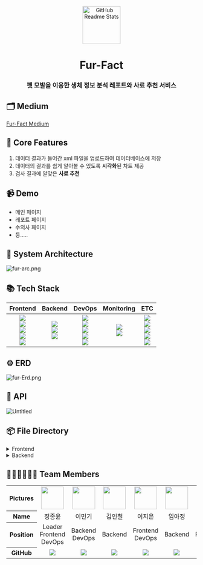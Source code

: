 <p align="center">
<img width="100px" src="https://i.ibb.co/MZVkxm8/fur-icon.png" align="center" alt="GitHub Readme Stats" />
<h1 align="center">Fur-Fact</h1>
<h3 align="center">펫 모발을 이용한 생체 정보 분석 레포트와 사료 추천 서비스</h3>
</p>

## 🗂️ Medium

[Fur-Fact Medium](https://medium.com/@ickim1218/펫-모발을-이용한-생체-정보-분석-레포트와-사료-추천-서비스-3ba691bf1b24)

## 🔎 Core Features

1. 데이터 결과가 들어간 xml 파일을 업로드하여 데이터베이스에 저장
2. 데이터의 결과를 쉽게 알아볼 수 있도록 **시각화**된 차트 제공
3. 검사 결과에 알맞은 **사료 추천**

## 📹 Demo

- 메인 페이지
- 레포트 페이지
- 수의사 페이지
- 등…..

## 🚨 System Architecture

![fur-arc.png](https://github.com/user-attachments/assets/869f760a-2d13-402f-a9d0-5a54074ad62e)

## 📚 Tech Stack

|                                                                                                                                                                                                                                                   Frontend                                                                                                                                                                                                                                                   |                                                                                                                                              Backend                                                                                                                                              |                                                                                                                                                                                                                                                                   DevOps                                                                                                                                                                                                                                                                    |                                                                                                 Monitoring                                                                                                 |                                                                                                                                                                                                                                                    ETC                                                                                                                                                                                                                                                     |
| :----------------------------------------------------------------------------------------------------------------------------------------------------------------------------------------------------------------------------------------------------------------------------------------------------------------------------------------------------------------------------------------------------------------------------------------------------------------------------------------------------------: | :-----------------------------------------------------------------------------------------------------------------------------------------------------------------------------------------------------------------------------------------------------------------------------------------------: | :-----------------------------------------------------------------------------------------------------------------------------------------------------------------------------------------------------------------------------------------------------------------------------------------------------------------------------------------------------------------------------------------------------------------------------------------------------------------------------------------------------------------------------------------: | :--------------------------------------------------------------------------------------------------------------------------------------------------------------------------------------------------------: | :--------------------------------------------------------------------------------------------------------------------------------------------------------------------------------------------------------------------------------------------------------------------------------------------------------------------------------------------------------------------------------------------------------------------------------------------------------------------------------------------------------: |
| <img src="https://img.shields.io/badge/React-61DAFB?style=flat&logo=React&logoColor=white"/><br><img src="https://img.shields.io/badge/TypeScript-3178C6?style=flat&logo=TypeScript&logoColor=white"/><br><img src="https://img.shields.io/badge/TailwindCSS-06B6D4?style=flat&logo=tailwindcss&logoColor=white"/><br><img src="https://img.shields.io/badge/Vite-646CFF?style=flat&logo=Vite&logoColor=white"/><br><img src="https://img.shields.io/badge/PWA-5A0FC8?style=flat&logo=PWA&logoColor=white"/> | <img src="https://img.shields.io/badge/Node.js-FA04E?style=flat&logo=Node.js&logoColor=white"/><br><img src="https://img.shields.io/badge/mysql-4479A1?style=flat&logo=mysql&logoColor=white"><br><img src="https://img.shields.io/badge/Express-000000?style=flat&logo=Express&logoColor=white"> | <img src="https://img.shields.io/badge/Docker-2496ED?style=flat&logo=Docker&logoColor=white"/><br><img src="https://img.shields.io/badge/Amazon EC2-FF9900?style=flat&logo=Amazon EC2&logoColor=white"/><br><img src="https://img.shields.io/badge/Amazon S3-569A31?style=flat&logo=Amazon S3&logoColor=white"/><br><img src="https://img.shields.io/badge/Amazon RDS-527FFF?style=flat&logo=amazonrds&logoColor=white"/><br><img src="https://img.shields.io/badge/GitHub Actions-2088FF?style=flat&logo=GitHub Actions&logoColor=white"/> | <img src="https://img.shields.io/badge/Grafana-F46800?style=flat&logo=Grafana&logoColor=white"/><br><img src="https://img.shields.io/badge/Prometheus-E6522C?style=flat&logo=Prometheus&logoColor=white"/> | <img src="https://img.shields.io/badge/Slack-4A154B?style=flat&logo=Slack&logoColor=white"/><br><img src="https://img.shields.io/badge/Notion-000000?style=flat&logo=Notion&logoColor=white"/><br><img src="https://img.shields.io/badge/Figma-F24E1E?style=flat&logo=figma&logoColor=white"/><br><img src="https://img.shields.io/badge/Postman-FF6C37?style=flat&logo=Postman&logoColor=white"/><br><img src="https://img.shields.io/badge/Swagger-85EA2D?style=flat&logo=Swagger&logoColor=white"/><br> |

## ⚙️ ERD

![fur-Erd.png](https://github.com/user-attachments/assets/f7e06453-836b-4ce5-8566-1ac93045ef39)

## 🎨 API

![Untitled](https://github.com/user-attachments/assets/57121182-e8ec-4008-89b4-b5c60fbfe25c)

## 📦 File Directory

<details>
<summary>Frontend</summary>
    
    📦Frontend
     ┣ 📂.github
     ┣ 📂dev-dist
     ┣ 📂node_modules
     ┣ 📂public
     ┃ ┣ 📜firebase-messaging-sw.js
     ┃ ┣ 📜manifest.json
     ┃ ┣ 📜maskable-icon-512x512.png
     ┃ ┣ 📜pwa-192x192.png
     ┃ ┣ 📜pwa-512x512.png
     ┃ ┣ 📜pwa-64x64.png
     ┃ ┗ 📜vite.svg
     ┣ 📂src
     ┃ ┣ 📂api
     ┃ ┃ ┗ 📜config.ts
     ┃ ┣ 📂apis
     ┃ ┃ ┗ 📜patchDeviceToken.ts
     ┃ ┣ 📂assets
     ┃ ┃ ┣ 📜Alarm.png
     ┃ ┃ ┣ 📜Alarm_Filled.png
     ┃ ┃ ┣ 📜Alarm_Focus.png
     ┃ ┃ ┣ 📜Dog.jpg
     ┃ ┃ ┣ 📜Home.png
     ┃ ┃ ┣ 📜Home_Focus.png
     ┃ ┃ ┣ 📜MyPage.png
     ┃ ┃ ┣ 📜MyPage_Focus.png
     ┃ ┃ ┣ 📜logo.png
     ┃ ┃ ┣ 📜react.svg
     ┃ ┃ ┗ 📜setting.png
     ┃ ┣ 📂components
     ┃ ┃ ┣ 📂alarm
     ┃ ┃ ┃ ┗ 📜NotificationItem.tsx
     ┃ ┃ ┣ 📂common
     ┃ ┃ ┃ ┣ 📂Navigation
     ┃ ┃ ┃ ┃ ┣ 📜NavLink.tsx
     ┃ ┃ ┃ ┃ ┗ 📜Navigation.tsx
     ┃ ┃ ┃ ┣ 📜AddInput.tsx
     ┃ ┃ ┃ ┣ 📜FullButton.tsx
     ┃ ┃ ┃ ┣ 📜Input.tsx
     ┃ ┃ ┃ ┣ 📜MoblieLayout.tsx
     ┃ ┃ ┃ ┗ 📜PCLayout.tsx
     ┃ ┃ ┣ 📂main
     ┃ ┃ ┃ ┣ 📂Carousel
     ┃ ┃ ┃ ┃ ┣ 📜Carousel.tsx
     ┃ ┃ ┃ ┃ ┣ 📜CarouselDotButton.tsx
     ┃ ┃ ┃ ┃ ┗ 📜carousel.css
     ┃ ┃ ┃ ┣ 📜AddCard.tsx
     ┃ ┃ ┃ ┣ 📜Modal.tsx
     ┃ ┃ ┃ ┣ 📜PetCard.tsx
     ┃ ┃ ┃ ┣ 📜PetInfoCard.tsx
     ┃ ┃ ┃ ┗ 📜PetInspectionCard.tsx
     ┃ ┃ ┣ 📂result
     ┃ ┃ ┃ ┗ 📜ResultItem.tsx
     ┃ ┃ ┗ 📂selectBox
     ┃ ┃ ┃ ┗ 📜index.tsx
     ┃ ┣ 📂pages
     ┃ ┃ ┣ 📂alarm
     ┃ ┃ ┃ ┗ 📜index.tsx
     ┃ ┃ ┣ 📂login
     ┃ ┃ ┃ ┗ 📜index.tsx
     ┃ ┃ ┣ 📂main
     ┃ ┃ ┃ ┗ 📜index.tsx
     ┃ ┃ ┣ 📂result
     ┃ ┃ ┃ ┣ 📂mobile
     ┃ ┃ ┃ ┃ ┗ 📜index.tsx
     ┃ ┃ ┃ ┗ 📜index.ts
     ┃ ┃ ┣ 📂signup
     ┃ ┃ ┃ ┗ 📜index.tsx
     ┃ ┃ ┣ 📂vetList
     ┃ ┃ ┃ ┗ 📜index.tsx
     ┃ ┃ ┗ 📂vetResult
     ┃ ┃ ┃ ┗ 📜index.tsx
     ┃ ┣ 📂store
     ┃ ┃ ┣ 📜useAuthStore.ts
     ┃ ┃ ┗ 📜useEditModeStore.ts
     ┃ ┣ 📂types
     ┃ ┃ ┗ 📜index.ts
     ┃ ┣ 📂utils
     ┃ ┃ ┗ 📂notification
     ┃ ┃ ┃ ┗ 📜index.ts
     ┃ ┣ 📜App.css
     ┃ ┣ 📜firebase.ts
     ┃ ┣ 📜index.css
     ┃ ┣ 📜main.tsx
     ┃ ┣ 📜router.tsx
     ┃ ┗ 📜vite-env.d.ts
     ┣ 📜.eslintrc.cjs
     ┣ 📜.gitignore
     ┣ 📜README.md
     ┣ 📜index.html
     ┣ 📜package-lock.json
     ┣ 📜package.json
     ┣ 📜postcss.config.js
     ┣ 📜sw.js
     ┣ 📜tailwind.config.js
     ┣ 📜tsconfig.app.json
     ┣ 📜tsconfig.json
     ┣ 📜tsconfig.node.json
     ┣ 📜vite.config.ts
     ┗ 📜yarn.lock
  </details>
    
<details>
<summary>Backend</summary>

    📦Backend
     ┣ 📂.idea
     ┣ 📂node_modules
     ┣ 📂db
     ┣ 📂uploads
     ┣ 📂src
     ┃ ┣ 📂api
     ┃ ┃ ┣ 📂furdata
     ┃ ┃ ┃ ┣ 📜controller.js
     ┃ ┃ ┃ ┣ 📜model.js
     ┃ ┃ ┃ ┗ 📜repository.js
     ┃ ┃ ┣ 📂pet
     ┃ ┃ ┃ ┣ 📜controller.js
     ┃ ┃ ┃ ┣ 📜model.js
     ┃ ┃ ┃ ┗ 📜repository.js
     ┃ ┃ ┣ 📂test
     ┃ ┃ ┃ ┣ 📜controller.js
     ┃ ┃ ┃ ┣ 📜model.js
     ┃ ┃ ┃ ┗ 📜repository.js
     ┃ ┃ ┗ 📂user
     ┃ ┃ ┃ ┣ 📜controller.js
     ┃ ┃ ┃ ┣ 📜jwt.js
     ┃ ┃ ┃ ┣ 📜model.js
     ┃ ┃ ┃ ┗ 📜repository.js
     ┃ ┣ 📂data
     ┃ ┃ ┣ 📜initDatabase.js
     ┃ ┃ ┗ 📜sequelize.js
     ┃ ┣ 📂middleware
     ┃ ┃ ┣ 📜jwtVerify.js
     ┃ ┃ ┣ 📜logging.js
     ┃ ┃ ┗ 📜s3Upload.js
     ┃ ┣ 📂swagger
     ┃ ┃ ┣ 📜swagger-furData.yaml
     ┃ ┃ ┣ 📜swagger-pet.yaml
     ┃ ┃ ┣ 📜swagger-test.yaml
     ┃ ┃ ┣ 📜swagger-user.yaml
     ┃ ┃ ┗ 📜swagger.js
     ┃ ┗ 📜router.js
     ┣ 📜.env
     ┣ 📜.gitignore
     ┣ 📜docker-compose.yml
     ┣ 📜Dockerfile
     ┣ 📜index.js
     ┣ 📜init.sql
     ┣ 📜package-lock.json
     ┣ 📜package.json
     ┣ 📜README.md
     ┗ 📜wait-for-it.sh

</details>

## 👩🏻‍💻🧑🏻‍💻 Team Members

<table width="1000">
<thead>
</thead>
<tbody>
<tr>
<th>Pictures</th>
<td width="100" align="center">
<a href="https://github.com/BellYun">
<img src="https://ca.slack-edge.com/T079H2P7R5E-U079CFQMZ8S-04a4ab3dbfe9-512" width="60" height="60">
</a>
</td>
<td width="100" align="center">
<a href="https://github.com/Kiminni">
<img src="https://ca.slack-edge.com/T079H2P7R5E-U079F0EASMS-6caf86eabacd-512" width="60" height="60">
</a>
</td>
<td width="100" align="center">
<a href="https://github.com/kimich1218">
<img src="https://ca.slack-edge.com/T079H2P7R5E-U079F0E88UC-5135de681c7a-512" width="60" height="60">
</a>
</td>
<td width="100" align="center">
<a href="https://github.com/egg-silver">
<img src="https://ca.slack-edge.com/T079H2P7R5E-U0799JKBWGM-7d358d7bbea8-512" width="60" height="60">
</a>
</td>
<td width="100" align="center">
<a href="https://github.com/Ajeong-Im">
<img src="https://ca.slack-edge.com/T079H2P7R5E-U079CFQNKV0-c7b754406a4b-512" width="60" height="60">
</a>
</td>
<td width="100" align="center">
<a href="https://github.com/nagosu">
<img src="https://ca.slack-edge.com/T079H2P7R5E-U0799JK841K-56b691470586-512" width="60" height="60">
</a>
</td>
</tr>
<tr>
<th>Name</th>
<td width="100" align="center">정종윤</td>
<td width="100" align="center">이민기</td>
<td width="100" align="center">김인철</td>
<td width="100" align="center">이지은</td>
<td width="100" align="center">임아정</td>
<td width="100" align="center">박진우</td>
</tr>
<tr>
<th>Position</th>
<td width="150" align="center">
Leader<br>
Frontend<br>
DevOps<br>
</td>
<td width="150" align="center">
Backend<br>
DevOps<br>
</td>
<td width="150" align="center">
Backend<br>
</td>
<td width="150" align="center">
Frontend<br>
DevOps<br>
</td>
<td width="150" align="center">
Backend<br>
</td>
<td width="150" align="center">
Frontend<br>
</td>
</tr>
<tr>
<th>GitHub</th>
<td width="100" align="center">
<a href="https://github.com/BellYun">
<img src="http://img.shields.io/badge/BellYun-green?style=social&logo=github"/>
</a>
</td>
<td width="100" align="center">
<a href="https://github.com/Kiminni">
<img src="http://img.shields.io/badge/Kiminni-green?style=social&logo=github"/>
</a>
</td>
<td width="100" align="center">
<a href="https://github.com/kimich1218">
<img src="http://img.shields.io/badge/kimich1218-green?style=social&logo=github"/>
</a>
</td>
<td width="100" align="center">
<a href="https://github.com/egg-silver">
<img src="http://img.shields.io/badge/eggsilver-green?style=social&logo=github"/>
</a>
</td>
<td width="100" align="center">
<a href="https://github.com/Ajeong-Im">
<img src="http://img.shields.io/badge/AjeongIm-green?style=social&logo=github"/>
</a>
</td>
<td width="100" align="center">
<a href="https://github.com/nagosu">
<img src="http://img.shields.io/badge/nagosu-green?style=social&logo=github"/>
</a>
</td>
</tr>
</tbody>
</table>
